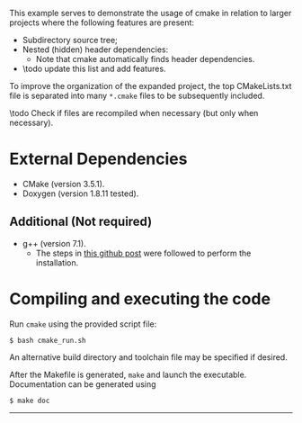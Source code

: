 This example serves to demonstrate the usage of cmake in relation to larger projects where the following features are
present:
- Subdirectory source tree;
- Nested (hidden) header dependencies:
	- Note that cmake automatically finds header dependencies.
- \todo update this list and add features.

To improve the organization of the expanded project, the top CMakeLists.txt file is separated into many `*.cmake` files
to be subsequently included.

\todo Check if files are recompiled when necessary (but only when necessary).


# External Dependencies
 
- CMake (version 3.5.1).
- Doxygen (version 1.8.11 tested).

## Additional (Not required)
- g++ (version 7.1).
	- The steps in [this github post][install_latest_gcc_ubuntu_lts] were followed to perform the installation.
 
# Compiling and executing the code
 
Run `cmake` using the provided script file:
```{sh}
$ bash cmake_run.sh
```
An alternative build directory and toolchain file may be specified if desired.

After the Makefile is generated, `make` and launch the executable. Documentation can be generated using
```{sh}
$ make doc
```

 
<!-- References: (This is an HTML comment block which is hidden from doxygen and markdown) -->
---
[install_latest_gcc_ubuntu_lts]: https://gist.github.com/application2000/73fd6f4bf1be6600a2cf9f56315a2d91
